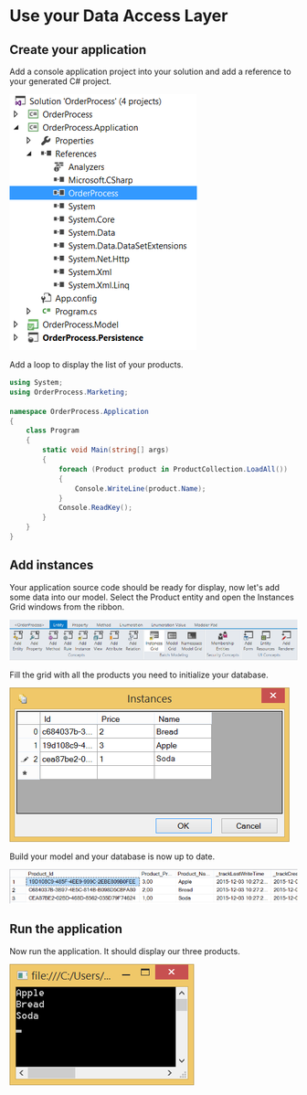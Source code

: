 # Use your Data Access Layer

## Create your application

Add a console application project into your solution and add a reference to your generated C# project.

![](img/use-your-dal-01.png)

Add a loop to display the list of your products.

```csharp
using System;
using OrderProcess.Marketing;

namespace OrderProcess.Application
{
    class Program
    {
        static void Main(string[] args)
        {
            foreach (Product product in ProductCollection.LoadAll())
            {
                Console.WriteLine(product.Name);
            }
            Console.ReadKey();
        }
    }
}
```


## Add instances

Your application source code should be ready for display, now let's add some data into our model. Select the Product entity and open the Instances Grid windows from the ribbon.

![](img/use-your-dal-02.png)

Fill the grid with all the products you need to initialize your database.

![](img/use-your-dal-03.png)

Build your model and your database is now up to date.

![](img/use-your-dal-04.png)

## Run the application

Now run the application. It should display our three products.

![](img/use-your-dal-05.png)
